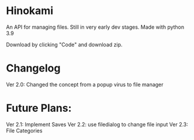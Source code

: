 # Hinokami
An API for managing files. Still in very early dev stages. Made with python 3.9

Download by clicking "Code" and download zip. 


# Changelog
Ver 2.0: Changed the concept from a popup virus to file manager

# Future Plans:
Ver 2.1: Implement Saves
Ver 2.2: use filedialog to change file input
Ver 2.3: File Categories


